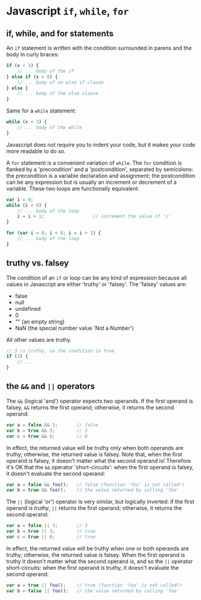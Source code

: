 # Javascript `if`, `while`, `for`

## if, while, and for statements

An `if` statement is written with the condition surrounded in parens and the body in curly braces:

```javascript
if (x < 3) {
    // ... body of the if   
} else if (x > 8) {
    // ... body of an else if clause
} else {
    // ... body of the else clause
}
```

Same for a `while` statement:

```javascript
while (x < 3) {
    // ... body of the while
}
```

Javascript does not require you to indent your code, but it makes your code more readable to do so.

A `for` statement is a convenient variation of `while`. The `for` condition is flanked by a 'precondition' and a 'postcondition', separated by semicolons: the precondition is a variable declaration and assignment; the postcondition can be any expression but is usually an increment or decrement of a variable. These two loops are functionally equivalent:

```javascript
var i = 0;
while (i < 8) {
    // ... body of the loop
    i = i + 1;                  // increment the value of 'i'
}

for (var i = 0; i < 8; i = i + 1) {
    // ... body of the loop
}
```

## truthy vs. falsey

The condition of an `if` or loop can be any kind of expression because all values in Javascript are either 'truthy' or 'falsey'. The 'falsey' values are:

- false
- null
- undefined
- 0
- "" (an empty string)
- NaN (the special number value 'Not a Number')

All other values are truthy.

```javascript
// 3 is truthy, so the condition is true
if (3) {     
    // ...
}
```

## the `&&` and `||` operators

The `&&` (logical 'and') operator expects two operands. If the first operand is falsey, `&&` returns the first operand; otherwise, it returns the second operand:

```javascript
var a = false && 3;       // false
var b = true && 3;        // 3
var c = true && 0;        // 0
```

In effect, the returned value will be truthy only when both operands are truthy; otherwise, the returned value is falsey. Note that, when the first operand is falsey, it doesn't matter what the second operand is! Therefore it's OK that the `&&` operator 'short-circuits': when the first operand is falsey, it doesn't evaluate the second operand:

```javascript
var a = false && foo();   // false (function 'foo' is not called!)
var b = true && foo();    // the value returned by calling 'foo'
```

The `||` (logical 'or') operator is very similar, but logically inverted: if the first operand is *truthy*, `||`  returns the first operand; otherwise, it returns the second operand:

```javascript
var a = false || 3;       // 3
var b = true || 3;        // true
var c = true || 0;        // true
```

In effect, the returned value will be truthy when one or both operands are truthy; otherwise, the returned value is falsey. When the first operand is truthy it doesn't matter what the second operand is, and so the `||` operator short-circuits: when the first operand is truthy, it doesn't evaluate the second operand:

```javascript
var a = true || foo();    // true (function 'foo' is not called!)
var b = false || foo();   // the value returned by calling 'foo'
```